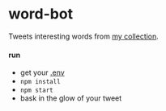 word-bot
========

Tweets interesting words from [my collection](https://github.com/lilaconlee/interesting-words).

#### run

* get your [.env](https://github.com/lilaconlee/basic-twitter-bot/blob/master/.env)
* `npm install`
* `npm start`
* bask in the glow of your tweet
